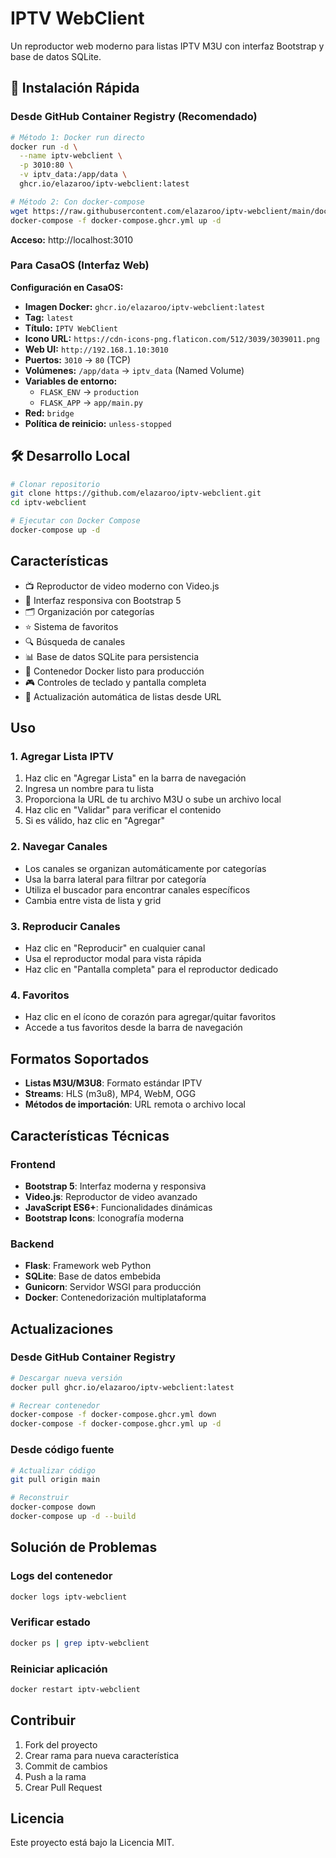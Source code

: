 # IPTV WebClient

Un reproductor web moderno para listas IPTV M3U con interfaz Bootstrap y base de datos SQLite.

## 🚀 Instalación Rápida

### Desde GitHub Container Registry (Recomendado)

```bash
# Método 1: Docker run directo
docker run -d \
  --name iptv-webclient \
  -p 3010:80 \
  -v iptv_data:/app/data \
  ghcr.io/elazaroo/iptv-webclient:latest

# Método 2: Con docker-compose
wget https://raw.githubusercontent.com/elazaroo/iptv-webclient/main/docker-compose.ghcr.yml
docker-compose -f docker-compose.ghcr.yml up -d
```

**Acceso:** http://localhost:3010

### Para CasaOS (Interfaz Web)

**Configuración en CasaOS:**
- **Imagen Docker:** `ghcr.io/elazaroo/iptv-webclient:latest`
- **Tag:** `latest`
- **Título:** `IPTV WebClient`
- **Icono URL:** `https://cdn-icons-png.flaticon.com/512/3039/3039011.png`
- **Web UI:** `http://192.168.1.10:3010`
- **Puertos:** `3010` → `80` (TCP)
- **Volúmenes:** `/app/data` → `iptv_data` (Named Volume)
- **Variables de entorno:**
  - `FLASK_ENV` → `production`
  - `FLASK_APP` → `app/main.py`
- **Red:** `bridge`
- **Política de reinicio:** `unless-stopped`

## 🛠️ Desarrollo Local

```bash
# Clonar repositorio
git clone https://github.com/elazaroo/iptv-webclient.git
cd iptv-webclient

# Ejecutar con Docker Compose
docker-compose up -d
```

## Características

- 📺 Reproductor de video moderno con Video.js
- 📱 Interfaz responsiva con Bootstrap 5
- 🗂️ Organización por categorías
- ⭐ Sistema de favoritos
- 🔍 Búsqueda de canales
- 📊 Base de datos SQLite para persistencia
- 🐳 Contenedor Docker listo para producción
- 🎮 Controles de teclado y pantalla completa
- 🔄 Actualización automática de listas desde URL

## Uso

### 1. Agregar Lista IPTV

1. Haz clic en "Agregar Lista" en la barra de navegación
2. Ingresa un nombre para tu lista
3. Proporciona la URL de tu archivo M3U o sube un archivo local
4. Haz clic en "Validar" para verificar el contenido
5. Si es válido, haz clic en "Agregar"

### 2. Navegar Canales

- Los canales se organizan automáticamente por categorías
- Usa la barra lateral para filtrar por categoría
- Utiliza el buscador para encontrar canales específicos
- Cambia entre vista de lista y grid

### 3. Reproducir Canales

- Haz clic en "Reproducir" en cualquier canal
- Usa el reproductor modal para vista rápida
- Haz clic en "Pantalla completa" para el reproductor dedicado

### 4. Favoritos

- Haz clic en el ícono de corazón para agregar/quitar favoritos
- Accede a tus favoritos desde la barra de navegación

## Formatos Soportados

- **Listas M3U/M3U8**: Formato estándar IPTV
- **Streams**: HLS (m3u8), MP4, WebM, OGG
- **Métodos de importación**: URL remota o archivo local

## Características Técnicas

### Frontend
- **Bootstrap 5**: Interfaz moderna y responsiva
- **Video.js**: Reproductor de video avanzado
- **JavaScript ES6+**: Funcionalidades dinámicas
- **Bootstrap Icons**: Iconografía moderna

### Backend
- **Flask**: Framework web Python
- **SQLite**: Base de datos embebida
- **Gunicorn**: Servidor WSGI para producción
- **Docker**: Contenedorización multiplataforma

## Actualizaciones

### Desde GitHub Container Registry
```bash
# Descargar nueva versión
docker pull ghcr.io/elazaroo/iptv-webclient:latest

# Recrear contenedor
docker-compose -f docker-compose.ghcr.yml down
docker-compose -f docker-compose.ghcr.yml up -d
```

### Desde código fuente
```bash
# Actualizar código
git pull origin main

# Reconstruir
docker-compose down
docker-compose up -d --build
```

## Solución de Problemas

### Logs del contenedor
```bash
docker logs iptv-webclient
```

### Verificar estado
```bash
docker ps | grep iptv-webclient
```

### Reiniciar aplicación
```bash
docker restart iptv-webclient
```

## Contribuir

1. Fork del proyecto
2. Crear rama para nueva característica
3. Commit de cambios
4. Push a la rama
5. Crear Pull Request

## Licencia

Este proyecto está bajo la Licencia MIT.